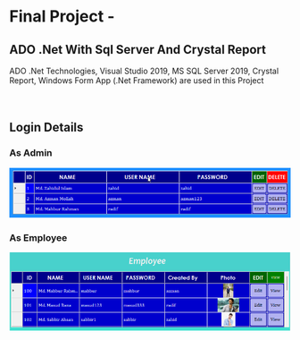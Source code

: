 # Final Project - 
## ADO .Net With Sql Server And Crystal Report
ADO .Net Technologies, Visual Studio 2019, MS SQL Server 2019, Crystal Report, Windows Form App (.Net Framework)  are used in this Project
<br />
<br />
<br />
<h2>Login Details</h3>
<h3>As Admin</h3>
<img src="https://github.com/azman6364/FinalProject_ADO.NetWithSqlServerAndCrystalReport/blob/master/Images/Admins.png?raw=true" />
<h3>As Employee</h3>
<img src="https://github.com/azman6364/FinalProject_ADO.NetWithSqlServerAndCrystalReport/blob/master/Images/Employees.png?raw=true" />
